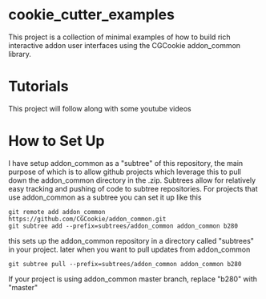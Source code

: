# cookie_cutter_examples

This project is a collection of minimal examples of how to build rich interactive addon user interfaces using the CGCookie addon_common library.

# Tutorials

This project will follow along with some youtube videos


# How to Set Up

I have setup addon_common as a "subtree" of this repository, the main purpose of which is to allow github projects which leverage this to pull down the addon_common directory in the .zip.  Subtrees allow for relatively easy tracking and pushing of code to subtree repositories.   For projects that use addon_common as a subtree you can set it up like this

```
git remote add addon_common https://github.com/CGCookie/addon_common.git
git subtree add --prefix=subtrees/addon_common addon_common b280
```

this sets up the addon_common repository in a directory called "subtrees"  in your project.
later when you want to pull updates from addon_common

```
git subtree pull --prefix=subtrees/addon_common addon_common b280
```

If your project is using addon_common master branch, replace "b280" with "master"
